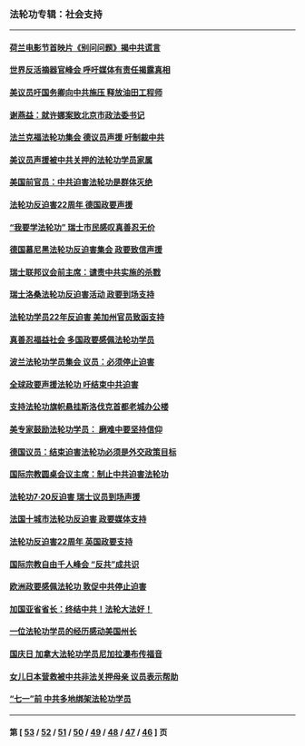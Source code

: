 ### 法轮功专辑：社会支持
---
#### [荷兰电影节首映片《别问问题》揭中共谎言](../../pages/nf4386/n13321179.md?10310430) 
#### [世界反活摘器官峰会 呼吁媒体有责任揭露真相](../../pages/nf4386/n13264475.md?10310430) 
#### [美议员吁国务卿向中共施压 释放油田工程师](../../pages/nf4386/n13233845.md?10310430) 
#### [谢燕益：就许娜案致北京市政法委书记](../../pages/nf4386/n13182701.md?10310430) 
#### [法兰克福法轮功集会 德议员声援 吁制裁中共](../../pages/nf4386/n13175975.md?10310430) 
#### [美议员声援被中共关押的法轮功学员家属](../../pages/nf4386/n13158310.md?10310430) 
#### [美国前官员：中共迫害法轮功是群体灭绝](../../pages/nf4386/n13157750.md?10310430) 
#### [法轮功反迫害22周年 德国政要声援](../../pages/nf4386/n13143632.md?10310430) 
#### [“我要学法轮功” 瑞士市民感叹真善忍无价](../../pages/nf4386/n13129633.md?10310430) 
#### [德国慕尼黑法轮功反迫害集会 政要致信声援](../../pages/nf4386/n13129148.md?10310430) 
#### [瑞士联邦议会前主席：谴责中共实施的杀戮](../../pages/nf4386/n13127336.md?10310430) 
#### [瑞士洛桑法轮功反迫害活动 政要到场支持](../../pages/nf4386/n13119398.md?10310430) 
#### [法轮功学员22年反迫害 美加州官员致函支持](../../pages/nf4386/n13118879.md?10310430) 
#### [真善忍福益社会 多国政要感佩法轮功学员](../../pages/nf4386/n13116951.md?10310430) 
#### [波兰法轮功学员集会 议员：必须停止迫害](../../pages/nf4386/n13116685.md?10310430) 
#### [全球政要声援法轮功 吁结束中共迫害](../../pages/nf4386/n13114441.md?10310430) 
#### [支持法轮功旗帜悬挂斯洛伐克首都老城办公楼](../../pages/nf4386/n13112261.md?10310430) 
#### [美专家鼓励法轮功学员： 磨难中要坚持信仰](../../pages/nf4386/n13108359.md?10310430) 
#### [德国议员：结束迫害法轮功必须是外交政策目标](../../pages/nf4386/n13109600.md?10310430) 
#### [国际宗教圆桌会议主席：制止中共迫害法轮功](../../pages/nf4386/n13108177.md?10310430) 
#### [法轮功7·20反迫害 瑞士议员到场声援](../../pages/nf4386/n13107072.md?10310430) 
#### [法国十城市法轮功反迫害 政要媒体支持](../../pages/nf4386/n13104833.md?10310430) 
#### [法轮功反迫害22周年 英国政要支持](../../pages/nf4386/n13091349.md?10310430) 
#### [国际宗教自由千人峰会 “反共”成共识](../../pages/nf4386/n13091403.md?10310430) 
#### [欧洲政要感佩法轮功 敦促中共停止迫害](../../pages/nf4386/n13090743.md?10310430) 
#### [加国亚省省长：终结中共！法轮大法好！](../../pages/nf4386/n13084394.md?10310430) 
#### [一位法轮功学员的经历感动美国州长](../../pages/nf4386/n13078953.md?10310430) 
#### [国庆日 加拿大法轮功学员尼加拉瀑布传福音](../../pages/nf4386/n13064493.md?10310430) 
#### [女儿日本营救被中共非法关押母亲 议员表示帮助](../../pages/nf4386/n13053042.md?10310430) 
#### [“七一”前 中共多地绑架法轮功学员](../../pages/nf4386/n13045655.md?10310430) 

---
#### 第 [ [53](./53.md?10310430) / [52](./52.md?10310430) / [51](./51.md?10310430) / [50](./50.md?10310430) / [49](./49.md?10310430) / [48](./48.md?10310430) / [47](./47.md?10310430) / [46](./46.md?10310430) ] 页
